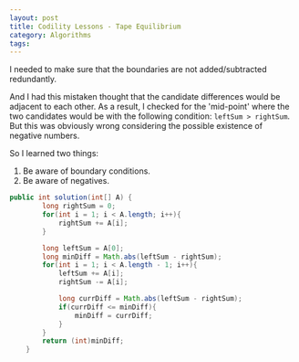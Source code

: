 ```yaml
---
layout: post
title: Codility Lessons - Tape Equilibrium
category: Algorithms
tags:
---
```


I needed to make sure that the boundaries are not added/subtracted redundantly.

And I had this mistaken thought that the candidate differences would be adjacent to each other. As a result, I checked for the 'mid-point' where the two candidates would be with the following condition: `leftSum > rightSum`. But this was obviously wrong considering the possible existence of negative numbers.

So I learned two things:
1. Be aware of boundary conditions.
2. Be aware of negatives.


```java
public int solution(int[] A) {
        long rightSum = 0;
        for(int i = 1; i < A.length; i++){
            rightSum += A[i];
        }

        long leftSum = A[0];
        long minDiff = Math.abs(leftSum - rightSum);
        for(int i = 1; i < A.length - 1; i++){
            leftSum += A[i];
            rightSum -= A[i];

            long currDiff = Math.abs(leftSum - rightSum);
            if(currDiff <= minDiff){
                minDiff = currDiff;
            }
        }
        return (int)minDiff;
    }
```
